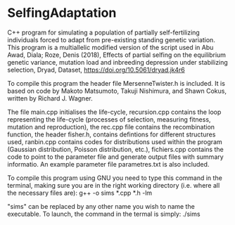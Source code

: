 # SelfingAdaptation
C++ program for simulating a population of partially self-fertilizing individuals forced to adapt from pre-existing standing genetic variation. This program is a multiallelic modified version of the script used in Abu Awad, Diala; Roze, Denis (2018), Effects of partial selfing on the equilibrium genetic variance, mutation load and inbreeding depression under stabilizing selection, Dryad, Dataset, https://doi.org/10.5061/dryad.jk4r6

To compile this program the header file MersenneTwister.h is included. It is based on code by Makoto Matsumoto, Takuji Nishimura, and Shawn Cokus, written by Richard J. Wagner.

The file main.cpp initialises the life-cycle, recursion.cpp contains the loop representing the life-cycle (processes of selection, measuring fitness, mutation and reproduction), the rec.cpp file contains the recombination function, the header fisher.h, contains defintions for different structures used, ranbin.cpp contains codes for distributions used within the program (Gaussian distribution, Poisson distribution, etc.), fichiers.cpp contains the code to point to the parameter file and generate output files with summary informatio. An example parameter file parametres.txt is also included. 

To compile this program using GNU you need to type this command in the terminal, making sure you are in the right working directory (i.e. where all the necessary files are):
g++ -o sims *.cpp *.h -lm

"sims" can be replaced by any other name you wish to name the executable. To launch, the command in the termal is simply:
./sims

